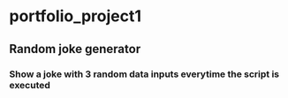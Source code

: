 # portfolio_project1
## Random joke generator
### Show a joke with 3 random data inputs everytime the script is executed
